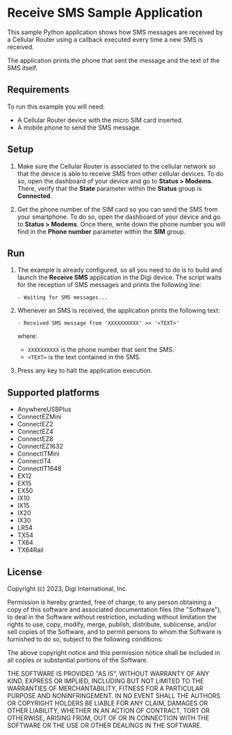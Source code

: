 Receive SMS Sample Application
==============================

This sample Python application shows how SMS messages are received by a
Cellular Router using a callback executed every time a new SMS is received.

The application prints the phone that sent the message and the text of the
SMS itself.

Requirements
------------
To run this example you will need:

* A Cellular Router device with the micro SIM card inserted.
* A mobile phone to send the SMS message.

Setup
-----
1. Make sure the Cellular Router is associated to the cellular network so that
   the device is able to receive SMS from other cellular devices. To do so,
   open the dashboard of your device and go to **Status > Modems**. There,
   verify that the **State** parameter within the **Status** group is
   **Connected**.

2. Get the phone number of the SIM card so you can send the SMS from your
   smartphone. To do so, open the dashboard of your device and go to **Status >
   Modems**. Once there, write down the phone number you will find in the
   **Phone number** parameter within the **SIM** group.

Run
---
1. The example is already configured, so all you need to do is to build and
   launch the **Receive SMS** application in the Digi device. The script waits
   for the reception of SMS messages and prints the following line:
   
       - Waiting for SMS messages...
       
2. Whenever an SMS is received, the application prints the following text:

       - Received SMS message from 'XXXXXXXXXX' >> '<TEXT>'
   
   where:
   
   - `XXXXXXXXXX` is the phone number that sent the SMS.
   - `<TEXT>` is the text contained in the SMS.

3. Press any key to halt the application execution.

Supported platforms
-------------------
* AnywhereUSBPlus
* ConnectEZMini
* ConnectEZ2
* ConnectEZ4
* ConnectEZ8
* ConnectEZ1632
* ConnectITMini
* ConnectIT4
* ConnectIT1648
* EX12
* EX15
* EX50
* IX10
* IX15
* IX20
* IX30
* LR54
* TX54
* TX64
* TX64Rail

License
-------
Copyright (c) 2023, Digi International, Inc.

Permission is hereby granted, free of charge, to any person obtaining a copy
of this software and associated documentation files (the "Software"), to deal
in the Software without restriction, including without limitation the rights
to use, copy, modify, merge, publish, distribute, sublicense, and/or sell
copies of the Software, and to permit persons to whom the Software is
furnished to do so, subject to the following conditions:

The above copyright notice and this permission notice shall be included in all
copies or substantial portions of the Software.

THE SOFTWARE IS PROVIDED "AS IS", WITHOUT WARRANTY OF ANY KIND, EXPRESS OR
IMPLIED, INCLUDING BUT NOT LIMITED TO THE WARRANTIES OF MERCHANTABILITY,
FITNESS FOR A PARTICULAR PURPOSE AND NONINFRINGEMENT. IN NO EVENT SHALL THE
AUTHORS OR COPYRIGHT HOLDERS BE LIABLE FOR ANY CLAIM, DAMAGES OR OTHER
LIABILITY, WHETHER IN AN ACTION OF CONTRACT, TORT OR OTHERWISE, ARISING FROM,
OUT OF OR IN CONNECTION WITH THE SOFTWARE OR THE USE OR OTHER DEALINGS IN THE
SOFTWARE.
